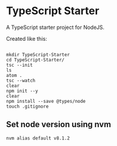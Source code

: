 # TypeScript Starter

A TypeScript starter project for NodeJS.

Created like this:

```

mkdir TypeScript-Starter
cd TypeScript-Starter/
tsc --init
ls
atom .
tsc --watch
clear
npm init --y
clear
npm install --save @types/node
touch .gitignore

```

## Set node version using nvm

`nvm alias default v8.1.2`
